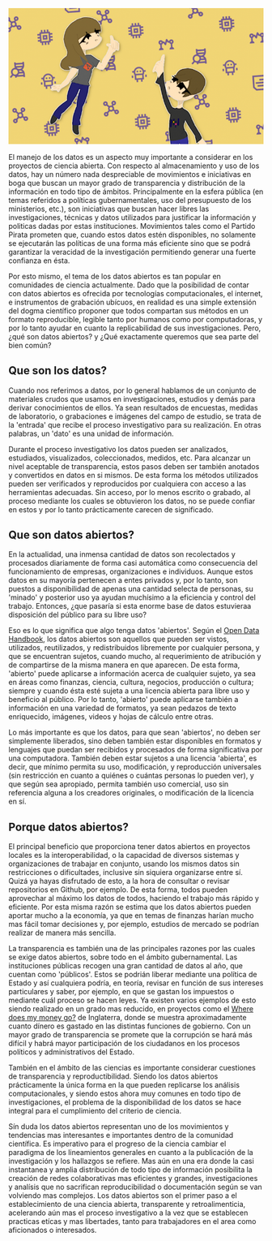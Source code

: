 <!--
.. title: ¿Qué son los datos abiertos?
.. slug: que-son-los-datos-abiertos
.. date: 2019-04-08
.. author: Rainer Palm
.. tags: open science
.. category: open data
.. link: 
.. description: 
.. type: text
-->

<!-- # Que son los datos abiertos? -->
<!-- **Por Rainer Palm** -->

![header](../../../images/blog/que-son-los-datos-abiertos/header.png)

El manejo de los datos es un aspecto muy importante a considerar en los proyectos de ciencia abierta. Con respecto al almacenamiento y uso de los datos, hay un número nada despreciable de movimientos e iniciativas en boga que buscan un mayor grado de transparencia y distribución de la información en todo tipo de ámbitos. Principalmente en la esfera pública (en temas referidos a políticas gubernamentales, uso del presupuesto de los ministerios, etc.), son iniciativas que buscan hacer libres las investigaciones, técnicas y datos utilizados para justificar la información y politicas dadas por estas instituciones. Movimientos tales como el Partido Pirata prometen que, cuando estos datos estén disponibles, no solamente se ejecutarán las políticas de una forma más eficiente sino que se podrá garantizar la veracidad de la investigación permitiendo generar una fuerte confianza en ésta.

<!-- TEASER_END -->

Por esto mismo, el tema de los datos abiertos es tan popular en comunidades de ciencia actualmente. Dado que la posibilidad de contar con datos abiertos es ofrecida por tecnologías computacionales, el internet, e instrumentos de grabación ubícuos, en realidad es una simple extensión del dogma científico proponer que todos compartan sus métodos en un formato reproducible, legible tanto por humanos como por computadoras, y por lo tanto ayudar en cuanto la replicabilidad de sus investigaciones. Pero, ¿qué son datos abiertos? y ¿Qué exactamente queremos que sea parte del bien común?

## Que son los datos?

Cuando nos referimos a datos, por lo general hablamos de un conjunto de materiales crudos que usamos en investigaciones, estudios y demás para derivar conocimientos de ellos. Ya sean resultados de encuestas, medidas de laboratorio, o grabaciones e imágenes del campo de estudio, se trata de la 'entrada' que recibe el proceso investigativo para su realización. En otras palabras, un 'dato' es una unidad de información.

Durante el proceso investigativo los datos pueden ser analizados, estudiados, visualizados, coleccionados, medidos, etc. Para alcanzar un nivel aceptable de transparencia, estos pasos deben ser también anotados y convertidos en datos en si mismos. De esta forma los métodos utilizados pueden ser verificados y reproducidos por cualquiera con acceso a las herramientas adecuadas. Sin acceso, por lo menos escrito o grabado, al proceso mediante los cuales se obtuvieron los datos, no se puede confiar en estos y por lo tanto prácticamente carecen de significado.

## Que son datos abiertos?

En la actualidad, una inmensa cantidad de datos son recolectados y procesados diariamente de forma casi automática como consecuencia del funcionamiento de empresas, organizaciones e individuos. Aunque estos datos en su mayoría pertenecen a entes privados y, por lo tanto, son puestos a disponibilidad de apenas una cantidad selecta de personas, su 'minado' y posterior uso ya ayudan muchísimo a la eficiencia y control del trabajo. Entonces, ¿que pasaría si esta enorme base de datos estuvieraa disposición del público para su libre uso?

Eso es lo que significa que algo tenga datos 'abiertos'. Según el [Open Data Handbook](https://opendatahandbook.org/guide/es/what-is-open-data/), los datos abiertos son aquellos que pueden ser vistos, utilizados, reutilizados, y redistribuidos libremente por cualquier persona, y que se encuentran sujetos, cuando mucho, al requerimiento de atribución y de compartirse de la misma manera en que aparecen. De esta forma, 'abierto' puede aplicarse a información acerca de cualquier sujeto, ya sea en áreas como finanzas, ciencia, cultura, negocios, producción o cultura; siempre y cuando ésta esté sujeta a una licencia abierta para libre uso y beneficio al público. Por lo tanto, 'abierto' puede aplicarse también a información en una variedad de formatos, ya sean pedazos de texto enriquecido, imágenes, videos y hojas de cálculo entre otras.

Lo más importante es que los datos, para que sean 'abiertos', no deben ser simplemente liberados, sino deben también estar disponibles en formatos y lenguajes que puedan ser recibidos y procesados de forma significativa por una computadora. También deben estar sujetos a una licencia 'abierta', es decir, que mínimo permita su uso, modificación, y reproducción universales (sin restricción en cuanto a quiénes o cuántas personas lo pueden ver), y que según sea apropiado, permita también uso comercial, uso sin referencia alguna a los creadores originales, o modificación de la licencia en sí.

## Porque datos abiertos?

El principal beneficio que proporciona tener datos abiertos en proyectos locales es la interoperabilidad, o la capacidad de diversos sistemas y organizaciones de trabajar en conjunto, usando los mismos datos sin restricciones o dificultades, inclusive sin siquiera organizarse entre sí. Quizá ya hayas disfrutado de esto, a la hora de consultar o revisar repositorios en Github, por ejemplo. De esta forma, todos pueden aprovechar al máximo los datos de todos, haciendo el trabajo más rápido y eficiente. Por esta misma razón se estima que los datos abiertos pueden aportar mucho a la economía, ya que en temas de finanzas harían mucho mas fácil tomar decisiones y, por ejemplo, estudios de mercado se podrían realizar de manera más sencilla.

La transparencia es también una de las principales razones por las cuales se exige datos abiertos, sobre todo en el ámbito gubernamental. Las instituciones públicas recogen una gran cantidad de datos al año, que cuentan como 'públicos'. Estos se podrián liberar mediante una política de Estado y así cualquiera podría, en teoría, revisar en función de sus intereses particulares y saber, por ejemplo, en que se gastan los impuestos o mediante cuál proceso se hacen leyes. Ya existen varios ejemplos de esto siendo realizado en un grado mas reducido, en proyectos como el [Where does my money go?](https://app.wheredoesmymoneygo.org/) de Inglaterra, donde se muestra aproximadamente cuanto dínero es gastado en las distintas funciones de gobierno. Con un mayor grado de transparencia se promete que la corrupción se hará más difícil y habrá mayor participación de los ciudadanos en los procesos políticos y administrativos del Estado.

También en el ámbito de las ciencias es importante considerar cuestiones de transparencia y reproductibilidad. Siendo los datos abiertos prácticamente la única forma en la que pueden replicarse los análisis computacionales, y siendo estos ahora muy comunes en todo tipo de investigaciones, el problema de la disponibilidad de los datos se hace integral para el cumplimiento del criterio de ciencia.

Sín duda los datos abiertos representan uno de los movimientos y tendencias mas interesantes e importantes dentro de la comunidad científica. Es imperativo para el progreso de la ciencia cambiar el paradigma de los lineamientos generales en cuanto a la publicación de la investigación y los hallazgos se refiere. Mas aún en una era donde la casi instantanea y amplia distribución de todo tipo de información posibilita la creación de redes colaborativas mas eficientes y grandes, investigaciones y analísis que no sacrifican reproducibilidad o documentación según se van volviendo mas complejos. Los datos abiertos son el primer paso a el establecimiento de una ciencia abierta, transparente y retroalimenticia, acelerando aún mas el proceso investigativo a la vez que se establecen practicas etícas y mas libertades, tanto para trabajadores en el area como aficionados o interesados.
